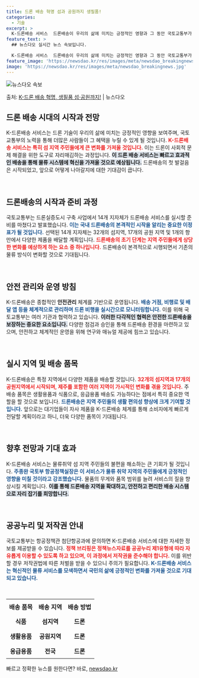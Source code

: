 ```yaml
---
title: 드론 배송 혁명 섬과 공원까지 생필품!
categories:
  - 기술
excerpt: >
  K-드론배송 서비스  드론배송이 우리의 삶에 미치는 긍정적인 영향과 그 동안 국토교통부가 추진한 노력에 대해…
feature_text: >
  ## 뉴스다오 실시간 뉴스 속보입니다.

  K-드론배송 서비스  드론배송이 우리의 삶에 미치는 긍정적인 영향과 그 동안 국토교통부가 추진한 노력에 대해…
feature_image: 'https://newsdao.kr/res/images/meta/newsdao_breakingnews.jpg'
image: 'https://newsdao.kr/res/images/meta/newsdao_breakingnews.jpg'
---
```


![뉴스다오 속보](https://newsdao.kr/res/images/meta/newsdao_breakingnews.jpg)

<p>출처: <a href="https://newsdao.kr/5129" rel="dofollow">K-드론 배송 혁명, 생필품 섬·공원까지!</a> | 뉴스다오</p>

<h2 data-ke-size="size26">드론 배송 시대의 시작과 전망</h2>
<p data-ke-size="size16">K-드론배송 서비스는 드론 기술이 우리의 삶에 미치는 긍정적인 영향을 보여주며, 국토교통부의 노력을 통해 더많은 사람들이 그 혜택을 누릴 수 있게 될 것입니다. <b><span style="color: #ee2323;">K-드론배송 서비스는 특히 섬 지역 주민들에게 큰 변화를 가져올 것입니다.</span></b> 이는 드론이 사회적 문제 해결을 위한 도구로 자리매김하는 과정입니다. <b><span style="background-color: #21538527;">이 드론 배송 서비스는 빠르고 효과적인 배송을 통해 물류 시스템에 혁신을 가져올 것으로 예상됩니다.</span></b> 드론배송의 첫 발걸음은 시작되었고, 앞으로 어떻게 나아갈지에 대한 기대감이 큽니다.</p>

<p data-ke-size="size16">&nbsp;</p>

<h2 data-ke-size="size26">드론배송의 시작과 준비 과정</h2>
<p data-ke-size="size16">국토교통부는 드론실증도시 구축 사업에서 14개 지자체가 드론배송 서비스를 실시할 준비를 마쳤다고 발표했습니다. <b><span style="color: #1a5490;">이는 국내 드론배송의 본격적인 시작을 알리는 중요한 이정표가 될 것입니다.</span></b> 선택된 14개 지자체는 32개의 섬지역, 17개의 공원 지역 및 1개의 항만에서 다양한 제품을 배달할 계획입니다. <b><span style="color: #ee2323;">드론배송의 초기 단계는 지역 주민들에게 상당한 변화를 예상하게 하는 요소 중 하나입니다.</span></b> 드론배송이 본격적으로 시행되면서 기존의 물류 방식이 변화할 것으로 기대됩니다.</p>

<p data-ke-size="size16">&nbsp;</p>

<h2 data-ke-size="size26">안전 관리와 운영 방침</h2>
<p data-ke-size="size16">K-드론배송은 종합적인 <b>안전관리</b> 체계를 기반으로 운영됩니다. <b><span style="color: #1a5490;">배송 거점, 비행로 및 배달 앱 등을 체계적으로 관리하며 드론 비행을 실시간으로 모니터링합니다.</span></b> 이를 위해 국토교통부는 여러 기관과 협력하고 있습니다. <b><span style="background-color: #21538527;">이러한 다각적인 협력은 안전한 드론배송을 보장하는 중요한 요소입니다.</span></b> 다양한 점검과 승인을 통해 드론배송 환경을 마련하고 있으며, 안전하고 체계적인 운영을 위해 연구와 매뉴얼 제공에 힘쓰고 있습니다.</p>

<p data-ke-size="size16">&nbsp;</p>

<h2 data-ke-size="size26">실시 지역 및 배송 품목</h2>
<p data-ke-size="size16">K-드론배송은 특정 지역에서 다양한 제품을 배송할 것입니다. <b><span style="color: #ee2323;">32개의 섬지역과 17개의 공원지역에서 시작되며, 제주를 포함한 여러 지역이 가시적인 변화를 겪을 것입니다.</span></b> 주 배송 품목은 생활용품과 식품으로, 응급용품 배송도 가능하다는 점에서 특히 중요한 역할을 할 것으로 보입니다. <b><span style="color: #1a5490;">드론배송은 지역 주민들의 생활 편의성 향상에 크게 기여할 것입니다.</span></b> 앞으로는 대기업들이 자사 제품을 K-드론배송 체계를 통해 소비자에게 빠르게 전달할 계획이라고 하니, 더욱 다양한 품목이 기대됩니다.</p>

<p data-ke-size="size16">&nbsp;</p>

<h2 data-ke-size="size26">향후 전망과 기대 효과</h2>
<p data-ke-size="size16">K-드론배송 서비스는 물류취약 섬 지역 주민들의 불편을 해소하는 큰 기회가 될 것입니다. <b><span style="color: #1a5490;">주종완 국토부 항공정책실장은 이 서비스가 물류 취약 지역의 주민들에게 긍정적인 영향을 미칠 것이라고 강조했습니다.</span></b> 물품의 무게와 품목 범위를 늘려 서비스의 질을 향상시킬 계획입니다. <b><span style="background-color: #21538527;">이를 통해 드론배송 지역을 확대하고, 안전하고 편리한 배송 시스템으로 자리 잡기를 희망합니다.</span></b></p>

<p data-ke-size="size16">&nbsp;</p>

<h2 data-ke-size="size26">공공누리 및 저작권 안내</h2>
<p data-ke-size="size16">국토교통부는 항공정책관 첨단항공과에 문의하면 K-드론배송 서비스에 대한 자세한 정보를 제공받을 수 있습니다. <b><span style="color: #ee2323;">정책 브리핑은 정책뉴스자료를 공공누리 제1유형에 따라 자유롭게 이용할 수 있도록 하고 있으며, 이 과정에서 저작권을 준수해야 합니다.</span></b> 이를 위반할 경우 저작권법에 따른 처벌을 받을 수 있으니 주의가 필요합니다. <b><span style="color: #1a5490;">K-드론배송 서비스는 혁신적인 물류 서비스를 모색하면서 국민의 삶에 긍정적인 변화를 가져올 것으로 기대되고 있습니다.</span></b></p>

<p data-ke-size="size16">&nbsp;</p>

<table style="width: 100%;">
  <tr>
    <th style="text-align: center; height: 40px;"><b>배송 품목</b></th>
    <th style="text-align: center; height: 40px;"><b>배송 지역</b></th>
    <th style="text-align: center; height: 40px;"><b>배송 방법</b></th>
  </tr>
  <tr>
    <td style="text-align: center; height: 40px;"><b>식품</b></td>
    <td style="text-align: center; height: 40px;"><b>섬지역</b></td>
    <td style="text-align: center; height: 40px;"><b>드론</b></td>
  </tr>
  <tr>
    <td style="text-align: center; height: 40px;"><b>생활용품</b></td>
    <td style="text-align: center; height: 40px;"><b>공원지역</b></td>
    <td style="text-align: center; height: 40px;"><b>드론</b></td>
  </tr>
  <tr>
    <td style="text-align: center; height: 40px;"><b>응급용품</b></td>
    <td style="text-align: center; height: 40px;"><b>전국</b></td>
    <td style="text-align: center; height: 40px;"><b>드론</b></td>
  </tr>
</table>

<p data-ke-size="size16"></p> 

빠르고 정확한 뉴스를 원한다면? 바로, <a href="https://newsdao.kr" rel="dofollow">newsdao.kr</a>


